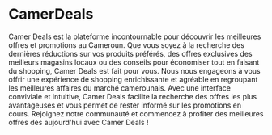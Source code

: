 # CamerDeals
 Camer Deals est la plateforme incontournable pour découvrir les meilleures offres et promotions au Cameroun. Que vous soyez à la recherche des dernières réductions sur vos produits préférés, des offres exclusives des meilleurs magasins locaux ou des conseils pour économiser tout en faisant du shopping, Camer Deals est fait pour vous.  Nous nous engageons à vous offrir une expérience de shopping enrichissante et agréable en regroupant les meilleures affaires du marché camerounais. Avec une interface conviviale et intuitive, Camer Deals facilite la recherche des offres les plus avantageuses et vous permet de rester informé sur les promotions en cours.  Rejoignez notre communauté et commencez à profiter des meilleures offres dès aujourd'hui avec Camer Deals !
